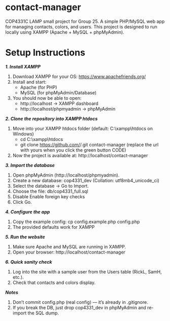 # contact-manager
COP4331C LAMP small project for Group 25. A simple PHP/MySQL web app for managing contacts, colors, and users.
This project is designed to run locally using XAMPP (Apache + MySQL + phpMyAdmin).


# Setup Instructions

**_1. Install XAMPP_**
1) Download XAMPP for your OS: https://www.apachefriends.org/
2) Install and start:
    - Apache (for PHP)
    - MySQL (for phpMyAdmin/Database)
3) You should now be able to open:
    - http://localhost → XAMPP dashboard
    - http://localhost/phpmyadmin → phpMyAdmin


**_2. Clone the repository into XAMPP htdocs_**
1) Move into your XAMPP htdocs folder (default: C:\xampp\htdocs on Windows)
    - cd C:\xampp\htdocs
    - git clone https://github.com/<your-username>/<your-repo>.git contact-manager (replace the url with yours when you click the green button CODE)
2) Now the project is available at: http://localhost/contact-manager


**_3. Import the database_**
1) Open phpMyAdmin (http://localhost/phpmyadmin).
2) Create a new database: cop4331_dev (Collation: utf8mb4_unicode_ci)
3) Select the database → Go to Import.
4) Choose the file: db/cop4331_full.sql
5) Disable Enable foreign key checks
6) Click Go.


**_4. Configure the app_**
1) Copy the example config: cp config.example.php config.php
2) The provided defaults work for XAMPP


**_5. Run the website_**
1) Make sure Apache and MySQL are running in XAMPP.
2) Open your browser: http://localhost/contact-manager


**_6. Quick sanity check_**
1) Log into the site with a sample user from the Users table (RickL, SamH, etc.).
2) Check that contacts and colors display.


**_Notes_**
1) Don’t commit config.php (real config) — it’s already in .gitignore.
2) If you break the DB, just drop cop4331_dev in phpMyAdmin and re-import the SQL dump.
